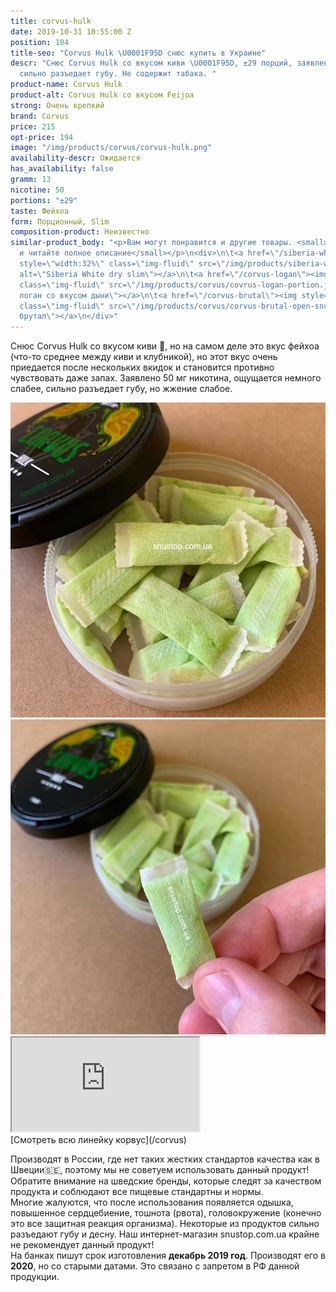 ```yaml
---
title: corvus-hulk
date: 2019-10-31 10:55:00 Z
position: 104
title-seo: "Corvus Hulk \U0001F95D снюс купить в Украине"
descr: "Снюс Corvus Hulk со вкусом киви \U0001F95D, ±29 порций, заявлено 50 мг никотина,
  сильно разъедает губу. Не содержит табака. "
product-name: Corvus Hulk
product-alt: Corvus Hulk со вкусом Feijoa
strong: Очень крепкий
brand: Corvus
price: 215
opt-price: 194
image: "/img/products/corvus/corvus-hulk.png"
availability-descr: Ожидается
has_availability: false
gramm: 13
nicotine: 50
portions: "±29"
taste: Фейхоа
form: Порционный, Slim
composition-product: Неизвестно
similar-product_body: "<p>Вам могут понравится и другие товары. <small>Жмите на картинки
  и читайте полное описание</small></p>\n<div>\n\t<a href=\"/siberia-white-dry-slim\"><img
  style=\"width:32%\" class=\"img-fluid\" src=\"/img/products/siberia-white-dry-slim/siberia-open-and-cryo.jpg\"
  alt=\"Siberia White dry slim\"></a>\n\t<a href=\"/corvus-logan\"><img style=\"width:32%\"
  class=\"img-fluid\" src=\"/img/products/corvus/covrus-logan-portion.jpg\" alt=\"Корвус
  логан со вкусом дыни\"></a>\n\t<a href=\"/corvus-brutal\"><img style=\"width:32%\"
  class=\"img-fluid\" src=\"/img/products/corvus/corvus-brutal-open-snus.jpg\" alt=\"Корвус
  брутал\"></a>\n</div>"
---
```


Снюс Corvus Hulk со вкусом киви 🥝, но на самом деле это вкус фейхоа (что-то среднее между киви и клубникой), но этот вкус очень приедается после нескольких вкидок и становится противно чувствовать даже запах. 
Заявлено 50 мг никотина, ощущается немного слабее, сильно разъедает губу, но жжение слабое.  

<div class="popup-gallery d-flex mb-2">
	<a class="mr-2" href="/img/products/corvus/corvus-hulk-open-snus.jpg" title="Корвус халк зеленые порции"><img class="img-fluid" src="img/products/corvus/corvus-hulk-open-snus.jpg" alt="Корвус халк снюс"></a>
	<a href="/img/products/corvus/corvus-hulk-portion.jpg" title="Корвус халк ±29 порций slim"><img class="img-fluid" src="/img/products/corvus/corvus-hulk-portion.jpg" alt="Корвус халк ±29 порций"></a>
</div>

<div class="embed-responsive embed-responsive-16by9 mb-3">
  <iframe class="embed-responsive-item" src="https://www.youtube.com/embed/u1xu4jzd2RQ" allowfullscreen></iframe>
</div>
[Смотреть всю линейку корвус](/corvus)

Производят в России, где нет таких жестких стандартов качества как в Швеции🇸🇪, поэтому мы не советуем использовать данный продукт! Обратите внимание на шведские бренды, которые следят за качеством продукта и соблюдают все пищевые стандартны и нормы.<br>
Многие жалуются, что после использования появляется одышка, повышенное сердцебиение, тошнота (рвота), головокружение (конечно это все защитная реакция организма). Некоторые из продуктов сильно разъедают губу и десну. Наш интернет-магазин snustop.com.ua крайне не рекомендует данный продукт!<br>
На банках пишут срок изготовления **декабрь 2019 год**. Производят его в **2020**, но со старыми датами. Это связано с запретом в РФ данной продукции.